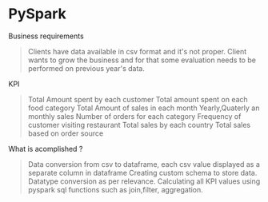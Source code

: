 # PySpark
Business requirements
> Clients have data available in csv format and it's not proper.
> Client wants to grow the business and for that some evaluation needs to be performed on previous year's data.

KPI
> Total Amount spent by each customer
> Total amount spent on each food category
> Total Amount of sales in each month
> Yearly,Quaterly an monthly sales
> Number of orders for each category
> Frequency of customer visiting restaurant
> Total sales by each country
> Total sales based on order source

What is acomplished ?
> Data conversion from csv to dataframe, each csv value displayed as a separate column in dataframe
> Creating custom schema to store data.
> Datatype conversion as per relevance.
> Calculating all KPI values using pyspark sql functions such as join,filter, aggregation.
